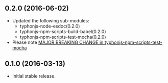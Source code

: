 ## 0.2.0 (2016-06-02)
- Updated the following sub-modules: 
  - typhonjs-node-esdoc(0.2.0) 
  - typhonjs-npm-scripts-build-babel(0.2.0)
  - typhonjs-npm-scripts-test-mocha(0.2.0)
- Please note [MAJOR BREAKING CHANGE in typhonjs-npm-scripts-test-mocha ](https://github.com/typhonjs-node-npm-scripts/typhonjs-npm-scripts-test-mocha/blob/master/CHANGELOG.md#020-2016-06-02)

## 0.1.0 (2016-03-13)
- Initial stable release.
